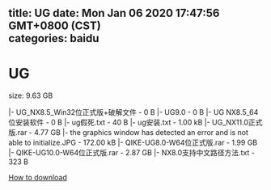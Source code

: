 
title: UG
date: Mon Jan 06 2020 17:47:56 GMT+0800 (CST)    
categories: baidu
---

# UG
size: 9.63 GB
 
 
|- UG_NX8.5_Win32位正式版+破解文件 - 0 B
|- UG9.0 - 0 B
|- UG NX8.5_64位安装软件 - 0 B
|- ug假死.txt - 40 B
|- ug安装.txt - 1.00 kB
|- UG_NX11.0正式版.rar - 4.77 GB
|- the graphics window has detected an error and is not able to initialize.JPG - 172.00 kB
|- QIKE-UG8.0-W64位正式版.rar - 1.99 GB
|- QIKE-UG10.0-W64位正式版.rar - 2.87 GB
|- NX8.0支持中文路径方法.txt - 323 B

[How to download](https://bpcam.bemobtrk.com/go/2ceec3aa-1ca2-46d6-b9ff-aaa5c184517c?jno=547)